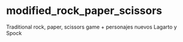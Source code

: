# modified_rock_paper_scissors
Traditional rock, paper, scissors game + personajes nuevos Lagarto y Spock
